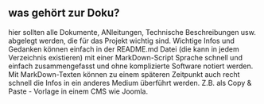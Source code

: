 ## was gehört zur Doku?
hier sollten alle Dokumente, ANleitungen, Technische Beschreibungen usw. abgelegt werden, die für das Projekt wichtig sind.
Wichtige Infos und Gedanken können einfach in der README.md Datei (die kann in jedem Verzeichnis existieren) mit einer MarkDown-Script Sprache schnell und einfach zusammengefasst und ohne komplizierte Software notiert werden.
Mit MarkDown-Texten können zu einem späteren Zeitpunkt auch recht schnell die Infos in ein anderes Medium überführt werden. Z.B. als Copy & Paste - Vorlage in einem CMS wie Joomla.
